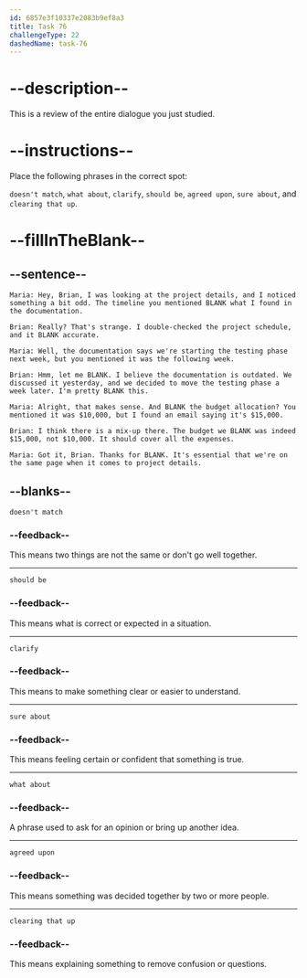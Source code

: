 ```yaml
---
id: 6857e3f10337e2083b9ef8a3
title: Task 76
challengeType: 22
dashedName: task-76
---
```


<!-- REVIEW -->

# --description--

This is a review of the entire dialogue you just studied.

# --instructions--

Place the following phrases in the correct spot:

`doesn't match`, `what about`, `clarify`, `should be`, `agreed upon`, `sure about`, and `clearing that up`.

# --fillInTheBlank--

## --sentence--

`Maria: Hey, Brian, I was looking at the project details, and I noticed something a bit odd. The timeline you mentioned BLANK what I found in the documentation.`

`Brian: Really? That's strange. I double-checked the project schedule, and it BLANK accurate.`

`Maria: Well, the documentation says we're starting the testing phase next week, but you mentioned it was the following week.`

`Brian: Hmm, let me BLANK. I believe the documentation is outdated. We discussed it yesterday, and we decided to move the testing phase a week later. I'm pretty BLANK this.`

`Maria: Alright, that makes sense. And BLANK the budget allocation? You mentioned it was $10,000, but I found an email saying it's $15,000.`

`Brian: I think there is a mix-up there. The budget we BLANK was indeed $15,000, not $10,000. It should cover all the expenses.`

`Maria: Got it, Brian. Thanks for BLANK. It's essential that we're on the same page when it comes to project details.`

## --blanks--

`doesn't match`

### --feedback--

This means two things are not the same or don't go well together.

---

`should be`

### --feedback--

This means what is correct or expected in a situation.

---

`clarify`

### --feedback--

This means to make something clear or easier to understand.

---

`sure about`

### --feedback--

This means feeling certain or confident that something is true.

---

`what about`

### --feedback--

A phrase used to ask for an opinion or bring up another idea.

---

`agreed upon`

### --feedback--

This means something was decided together by two or more people.

---

`clearing that up`

### --feedback--

This means explaining something to remove confusion or questions.
